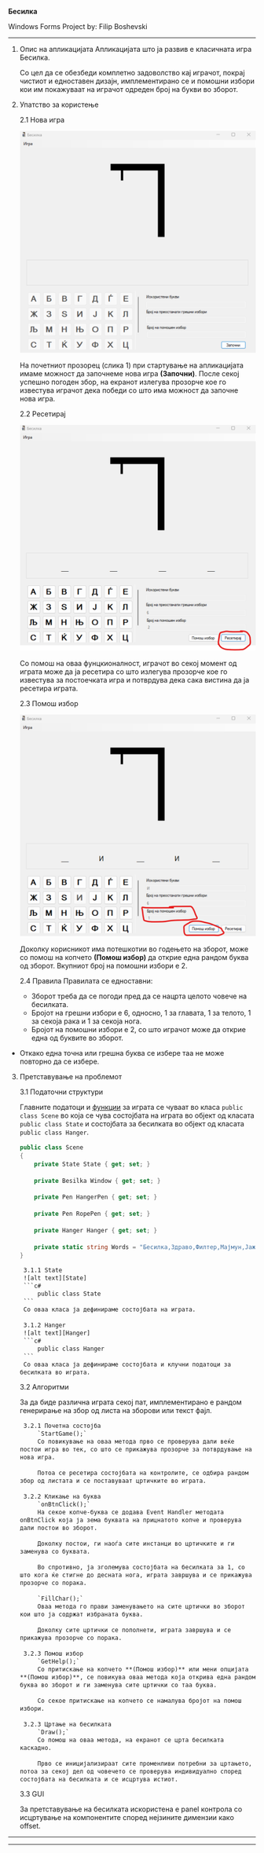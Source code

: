 **Бесилка**

Windows Forms Project by: 
Filip Boshevski

---
1. Опис на апликацијата
	Апликацијата што ја развив е класичната игра Бесилка.

	Со цел да се обезбеди комплетно задоволство кај играчот, покрај чистиот и едноставен дизајн, имплементирано се и помошни избори кои им покажуваат на играчот одреден број на букви во зборот.

2. Упатство за користењe

	2.1 Нова игра

	![alt text][new_game_screen]

	На почетниот прозорец (слика 1) при стартување на апликацијата имаме можност да започнеме нова игра **(Започни)**.
	После секој успешно погоден збор, на екранот излегува прозорче кое го известува играчот дека победи со што има можност да започне нова игра.

	2.2 Ресетирај

	![alt text][resetiraj]

	Со помош на оваа фунцкионалност, играчот во секој момент од играта може да ја ресетира со што излегува прозорче кое го известува за постоечката игра и потврдува дека сака вистина да ја ресетира играта.

	2.3 Помош избор

	![alt text][pomos_izbor]

	Доколку корисникот има потешкотии во годењето на зборот, може со помош на копчето **(Помош избор)** да открие една рандом буква од зборот.
	Вкупниот број на помошни избори е 2.

	2.4 Правила
	Правилата се едноставни:

	* Зборот треба да се погоди пред да се нацрта целото човече на бесилката.
	* Бројот на грешни избори е 6, односно, 1 за главата, 1 за телото, 1 за секоја рака и 1 за секоја нога.
	* Бројот на помошни избори е 2, со што играчот може да открие една од буквите во зборот.
* Откако една точна или грешна буква се избере таа не може повторно да се избере.

3. Претставување на проблемот

	3.1 Податочни структури

	Главните податоци и [функции](#32-) за играта се чуваат во класа ```public class Scene``` во која се чува состојбата на играта во објект од класата ```public class State``` и состојбата за бесилката во објект од класата ```public class Hanger```.

	```c#
	public class Scene
	{
		private State State { get; set; }

		private Besilka Window { get; set; }

		private Pen HangerPen { get; set; }

		private Pen RopePen { get; set; }

		private Hanger Hanger { get; set; }

		private static string Words = "Бесилка,Здраво,Филтер,Мајмун,Јаже,Кајмак,Сирење,Стол,Лепило,Плоча,Картон,Ножица,Стакло,Компјутер,Ризик,Полнач";
	}
	```

		3.1.1 State
		![alt text][State]
		```c#
			public class State
		```
		Со оваа класа ја дефинираме состојбата на играта.

		3.1.2 Hanger
		![alt text][Hanger]
		```c#
			public class Hanger
		```
		Со оваа класа ја дефинираме состојбата и клучни податоци за бесилката во играта.

	3.2 Алгоритми

	За да биде различна играта секој пат, имплементирано е рандом генерирање на збор од листа на зборови или текст фајл.

		3.2.1 Почетна состојба
			`StartGame();`
			Со повикување на оваа метода прво се проверува дали веќе постои игра во тек, со што се прикажува прозорче за потврдување на нова игра. 

			Потоа се ресетира состојбата на контролите, се одбира рандом збор од листата и се поставуваат цртичките во играта.

		3.2.2 Кликање на буква
			`onBtnClick();`
			На секое копче-буква се додава Event Handler методата onBtnClick која ја зема буквата на прицнатото копче и проверува дали постои во зборот. 

			Доколку постои, ги наоѓа сите инстанци во цртичките и ги заменува со буквата. 

			Во спротивно, ја зголемува состојбата на бесилката за 1, со што кога ќе стигне до десната нога, играта завршува и се прикажува прозорче со порака.

			`FillChar();`
			Оваа метода го прави заменувањето на сите цртички во зборот кои што ја содржат избраната буква. 

			Доколку сите цртички се пополнети, играта завршува и се прикажува прозорче со порака.
			 
		3.2.3 Помош избор
			`GetHelp();`
			Со притискање на копчето **(Помош избор)** или мени опцијата **(Помош избор)**, се повикува оваа метода која открива една рандом буква во зборот и ги заменува сите цртички со таа буква.

			Со секое притискање на копчето се намалува бројот на помош избори.

		3.2.3 Цртање на бесилката
			`Draw();`
			Со помош на оваа метода, на екранот се црта бесилката каскадно.

			Прво се иницијализираат сите променливи потребни за цртањето, потоа за секој дел од човечето се проверува индивидуално според состојбата на бесилката и се исцртува истиот.
	3.3 GUI

	За претставување на бесилката искористена е panel контрола со исцртување на компонентите според нејзините димензии како offset.

---
---

[new_game_screen]: https://raw.githubusercontent.com/filipboshevski/besilka/master/Sliki/start_screen.png "Слика 1"
[resetiraj]: https://raw.githubusercontent.com/filipboshevski/besilka/master/Sliki/resetiraj.png "Слика 2"
[pomos_izbor]: https://raw.githubusercontent.com/filipboshevski/besilka/master/Sliki/pomos_izbor.png "Слика 3"
[State]: https://raw.githubusercontent.com/filipboshevski/besilka/master/Sliki/State.png "Слика 4"
[Hanger]: https://raw.githubusercontent.com/filipboshevski/besilka/master/Sliki/Hanger.png "Слика 5"
